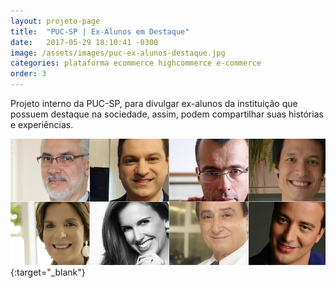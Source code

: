 ```yaml
---
layout: projeto-page
title:  "PUC-SP | Ex-Alunos em Destaque"
date:   2017-05-29 18:10:41 -0300
image: /assets/images/puc-ex-alunos-destaque.jpg
categories: plataforma ecommerce highcommerce e-commerce
order: 3
---
```


Projeto interno da PUC-SP, para divulgar ex-alunos da instituição que possuem destaque na sociedade, assim, podem compartilhar suas histórias e experiências.

[![Ex-alunos em Destaque PUC-SP](/assets/images/puc-ex-alunos-destaque.jpg)](http://www.pucsp.br/destaque/){:target="_blank"}